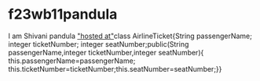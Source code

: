 # f23wb11pandula
I am Shivani pandula
["hosted at"](https://f23wb11pandula.onrender.com)class AirlineTicket{String passengerName; integer ticketNumber; integer seatNumber;public(String passengerName,integer ticketNumber,integer seatNumber){ this.passengerName=passengerName; this.ticketNumber=ticketNumber;this.seatNumber=seatNumber;}}
